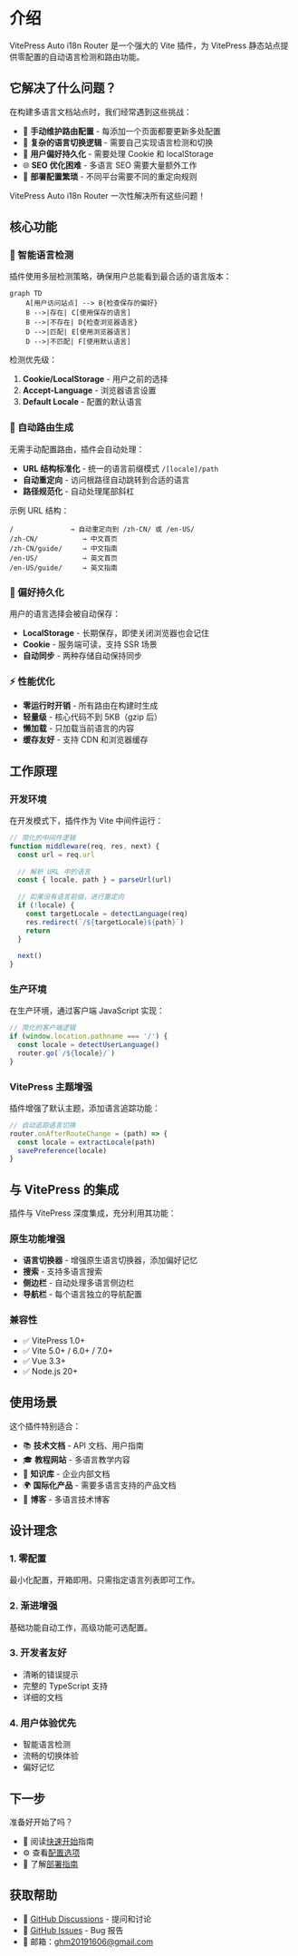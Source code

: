 # 介绍

VitePress Auto i18n Router 是一个强大的 Vite 插件，为 VitePress 静态站点提供零配置的自动语言检测和路由功能。

## 它解决了什么问题？

在构建多语言文档站点时，我们经常遇到这些挑战：

- 📝 **手动维护路由配置** - 每添加一个页面都要更新多处配置
- 🔄 **复杂的语言切换逻辑** - 需要自己实现语言检测和切换
- 💾 **用户偏好持久化** - 需要处理 Cookie 和 localStorage
- 🌐 **SEO 优化困难** - 多语言 SEO 需要大量额外工作
- 🚀 **部署配置繁琐** - 不同平台需要不同的重定向规则

VitePress Auto i18n Router 一次性解决所有这些问题！

## 核心功能

### 🎯 智能语言检测

插件使用多层检测策略，确保用户总能看到最合适的语言版本：

```mermaid
graph TD
    A[用户访问站点] --> B{检查保存的偏好}
    B -->|存在| C[使用保存的语言]
    B -->|不存在| D{检查浏览器语言}
    D -->|匹配| E[使用浏览器语言]
    D -->|不匹配| F[使用默认语言]
```

检测优先级：
1. **Cookie/LocalStorage** - 用户之前的选择
2. **Accept-Language** - 浏览器语言设置
3. **Default Locale** - 配置的默认语言

### 🔄 自动路由生成

无需手动配置路由，插件会自动处理：

- **URL 结构标准化** - 统一的语言前缀模式 `/[locale]/path`
- **自动重定向** - 访问根路径自动跳转到合适的语言
- **路径规范化** - 自动处理尾部斜杠

示例 URL 结构：
```
/              → 自动重定向到 /zh-CN/ 或 /en-US/
/zh-CN/           → 中文首页
/zh-CN/guide/     → 中文指南
/en-US/           → 英文首页  
/en-US/guide/     → 英文指南
```

### 💾 偏好持久化

用户的语言选择会被自动保存：

- **LocalStorage** - 长期保存，即使关闭浏览器也会记住
- **Cookie** - 服务端可读，支持 SSR 场景
- **自动同步** - 两种存储自动保持同步

### ⚡ 性能优化

- **零运行时开销** - 所有路由在构建时生成
- **轻量级** - 核心代码不到 5KB（gzip 后）
- **懒加载** - 只加载当前语言的内容
- **缓存友好** - 支持 CDN 和浏览器缓存

## 工作原理

### 开发环境

在开发模式下，插件作为 Vite 中间件运行：

```typescript
// 简化的中间件逻辑
function middleware(req, res, next) {
  const url = req.url
  
  // 解析 URL 中的语言
  const { locale, path } = parseUrl(url)
  
  // 如果没有语言前缀，进行重定向
  if (!locale) {
    const targetLocale = detectLanguage(req)
    res.redirect(`/${targetLocale}${path}`)
    return
  }
  
  next()
}
```

### 生产环境

在生产环境，通过客户端 JavaScript 实现：

```typescript
// 简化的客户端逻辑
if (window.location.pathname === '/') {
  const locale = detectUserLanguage()
  router.go(`/${locale}/`)
}
```

### VitePress 主题增强

插件增强了默认主题，添加语言追踪功能：

```typescript
// 自动追踪语言切换
router.onAfterRouteChange = (path) => {
  const locale = extractLocale(path)
  savePreference(locale)
}
```

## 与 VitePress 的集成

插件与 VitePress 深度集成，充分利用其功能：

### 原生功能增强

- **语言切换器** - 增强原生语言切换器，添加偏好记忆
- **搜索** - 支持多语言搜索
- **侧边栏** - 自动处理多语言侧边栏
- **导航栏** - 每个语言独立的导航配置

### 兼容性

- ✅ VitePress 1.0+
- ✅ Vite 5.0+ / 6.0+ / 7.0+
- ✅ Vue 3.3+
- ✅ Node.js 20+

## 使用场景

这个插件特别适合：

- 📚 **技术文档** - API 文档、用户指南
- 🎓 **教程网站** - 多语言教学内容
- 📖 **知识库** - 企业内部文档
- 🌍 **国际化产品** - 需要多语言支持的产品文档
- 📝 **博客** - 多语言技术博客

## 设计理念

### 1. 零配置

最小化配置，开箱即用。只需指定语言列表即可工作。

### 2. 渐进增强

基础功能自动工作，高级功能可选配置。

### 3. 开发者友好

- 清晰的错误提示
- 完整的 TypeScript 支持
- 详细的文档

### 4. 用户体验优先

- 智能语言检测
- 流畅的切换体验
- 偏好记忆

## 下一步

准备好开始了吗？

- 📖 阅读[快速开始](./getting-started)指南
- ⚙️ 查看[配置选项](./configuration)
- 🚀 了解[部署指南](./deployment)

## 获取帮助

- 💬 [GitHub Discussions](https://github.com/xbghc/vue-auto-i18n-router/discussions) - 提问和讨论
- 🐛 [GitHub Issues](https://github.com/xbghc/vue-auto-i18n-router/issues) - Bug 报告
- 📧 邮箱：ghm20191606@gmail.com